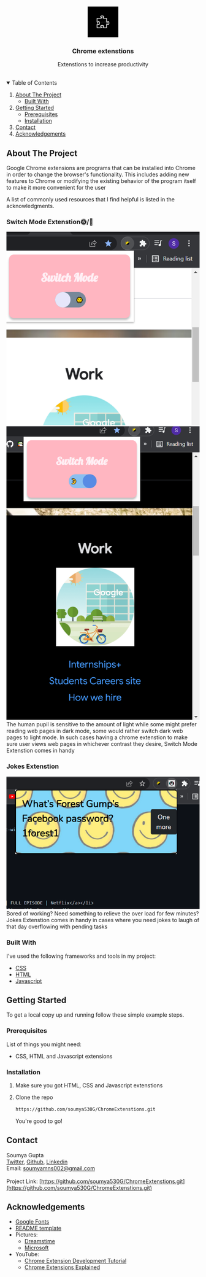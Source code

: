 <br />
<p align="center">
  <a href="https://github.com/othneildrew/Best-README-Template">
    <img src="images/img.png" alt="Logo" width="80" height="80">
  </a>

  <h3 align="center">Chrome extenstions</h3>

  <p align="center">
    Extenstions to increase productivity 
    <br />
    <br />
</p>

<!-- TABLE OF CONTENTS -->
<details open="open">
  <summary>Table of Contents</summary>
  <ol>
    <li>
      <a href="#about-the-project">About The Project</a>
      <ul>
        <li><a href="#built-with">Built With</a></li>
      </ul>
    </li>
    <li>
      <a href="#getting-started">Getting Started</a>
      <ul>
        <li><a href="#prerequisites">Prerequisites</a></li>
        <li><a href="#installation">Installation</a></li>
      </ul>
    </li>
    <li><a href="#contact">Contact</a></li>
    <li><a href="#acknowledgements">Acknowledgements</a></li>
  </ol>
</details>
<!-- ABOUT THE PROJECT -->

## About The Project

Google Chrome extensions are programs that can be installed into Chrome in order to change the browser's functionality. This includes adding new features to Chrome or modifying the existing behavior of the program itself to make it more convenient for the user

A list of commonly used resources that I find helpful is listed in the acknowledgments.

### Switch Mode Extenstion🌞/🌛

<img src="images/light.png">
<img src="images/dark.png">
The human pupil is sensitive to the amount of light while some might prefer reading web pages in dark mode, some would rather switch dark web pages to light mode. In such cases having a chrome extenstion to make sure user views web pages in whichever contrast they desire, Switch Mode Extenstion comes in handy

### Jokes Extenstion
<img src="images/joke.png">
Bored of working? Need something to relieve the over load for few minutes? Jokes Extenstion comes in handy in cases where you need jokes to laugh of that day overflowing with pending tasks

### Built With

I've used the following frameworks and tools in my project:

- [CSS](https://developer.mozilla.org/en-US/docs/Learn/CSS/First_steps/Getting_started)
- [HTML](https://www.htmlpad.net/download.php)
- [Javascript](https://www.javascript.com/)

<!-- GETTING STARTED -->

## Getting Started

To get a local copy up and running follow these simple example steps.

### Prerequisites

List of things you might need:

- CSS, HTML and Javascript extensions

### Installation

1. Make sure you got HTML, CSS and Javascript extenstions
2. Clone the repo

   ```sh
   https://github.com/soumya530G/ChromeExtenstions.git
   ```

   You're good to go!

<!-- CONTACT -->

## Contact

Soumya Gupta <br>
[Twitter](https://twitter.com/@SoumyaG22868897), [Github](https://github.com/soumya530G),
[Linkedin](https://www.linkedin.com/in/soumya-gupta-595a52208/)  
Email: soumyamns002@gmail.com <br>  
Project Link: [https://github.com/soumya530G/ChromeExtenstions.git](https://github.com/soumya530G/ChromeExtenstions.git) <br>

<!-- ACKNOWLEDGEMENTS -->

## Acknowledgements

- [Google Fonts](https://fonts.google.com/)
- [README template](https://github.com/othneildrew/Best-README-Template/blob/master/README.md#built-with)<br>
- Pictures:
    <ul>
      <li><a href="https://www.dreamstime.com/puzzle-line-icon-black-background-flat-style-vector-illustration-image170442639">Dreamstime</a></li>
      <li><a href="https://www.microsoft.com/en-us/p/sun-moon/9mt73vbd3kqg#activetab=pivot:overviewtab">Microsoft</a></li>
    </ul>
- YouTube:
    <ul>
      <li><a href="https://www.youtube.com/watch?v=gtF2nHVjqFk&t=391s">Chrome Extension Development Tutorial</a></li>
      <li><a href="https://www.youtube.com/watch?v=8qlPbPenb4I">Chrome Extensions Explained</a></li>
    </ul>

<!-- MARKDOWN LINKS & IMAGES -->
<!-- https://www.markdownguide.org/basic-syntax/#reference-style-links -->

[contributors-shield]: https://img.shields.io/github/contributors/othneildrew/Best-README-Template.svg?style=for-the-badge
[contributors-url]: https://github.com/othneildrew/Best-README-Template/graphs/contributors
[forks-shield]: https://img.shields.io/github/forks/othneildrew/Best-README-Template.svg?style=for-the-badge
[forks-url]: https://github.com/othneildrew/Best-README-Template/network/members
[stars-shield]: https://img.shields.io/github/stars/othneildrew/Best-README-Template.svg?style=for-the-badge
[stars-url]: https://github.com/othneildrew/Best-README-Template/stargazers
[issues-shield]: https://img.shields.io/github/issues/othneildrew/Best-README-Template.svg?style=for-the-badge
[issues-url]: https://github.com/othneildrew/Best-README-Template/issues
[license-shield]: https://img.shields.io/github/license/othneildrew/Best-README-Template.svg?style=for-the-badge
[license-url]: https://github.com/othneildrew/Best-README-Template/blob/master/LICENSE.txt
[linkedin-shield]: https://img.shields.io/badge/-LinkedIn-black.svg?style=for-the-badge&logo=linkedin&colorB=555
[linkedin-url]: https://linkedin.com/in/othneildrew
[product-screenshot]: images/screenshot.png

